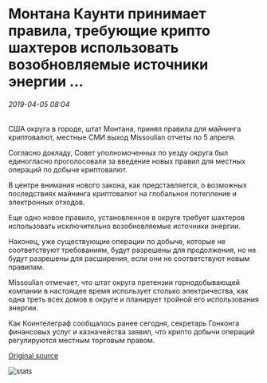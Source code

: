 # Монтана Каунти принимает правила, требующие крипто шахтеров использовать возобновляемые источники энергии ...

###### 2019-04-05 08:04

США округа в городе, штат Монтана, принял правила для майнинга криптовалют, местные СМИ выход Missoulian отчеты по 5 апреля.

Согласно докладу, Совет уполномоченных по уезду округа был единогласно проголосовали за введение новых правил для местных операций по добыче криптовалют.

В центре внимания нового закона, как представляется, о возможных последствиях майнинга криптовалют на глобальное потепление и электронных отходов.

Еще одно новое правило, установленное в округе требует шахтеров использовать исключительно возобновляемые источники энергии.

Наконец, уже существующие операции по добыче, которые не соответствуют требованиям, будут разрешены для продолжения, но не будут разрешены для расширения, если они не соответствуют новым правилам.

Missoulian отмечает, что штат округа претензии горнодобывающей компании в настоящее время использует столько электричества, как одна треть всех домов в округе и планирует тройной его использования энергии.

Как Коинтелеграф сообщалось ранее сегодня, секретарь Гонконга финансовых услуг и казначейства заявил, что крипто добычи операций регулируются местным торговым правом.

[Original source](https://cointelegraph.com/news/montana-county-adopts-regulation-requiring-crypto-miners-to-use-renewable-energy)

![stats](https://c.statcounter.com/11760860/0/a89fa40b/1/ "stats")